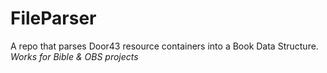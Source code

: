 # FileParser
A repo that parses Door43 resource containers into a Book Data Structure.
_Works for Bible & OBS projects_



